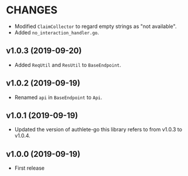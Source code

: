 CHANGES
=======

- Modified `ClaimCollector` to regard empty strings as "not available".
- Added `no_interaction_handler.go`.

v1.0.3 (2019-09-20)
-------------------

- Added `ReqUtil` and `ResUtil` to `BaseEndpoint`.

v1.0.2 (2019-09-19)
-------------------

- Renamed `api` in `BaseEndpoint` to `Api`.

v1.0.1 (2019-09-19)
-------------------

- Updated the version of authlete-go this library refers to
  from v1.0.3 to v1.0.4.

v1.0.0 (2019-09-19)
-------------------

- First release
